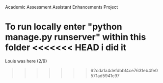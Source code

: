 Academic Assessment Assistant Enhancements Project

To run locally enter "python manage.py runserver" within this folder
<<<<<<< HEAD
i did it
=======

Louis was here (2/9)
>>>>>>> 62cda1a4defdbbf4ce7631eb4fe0571ad5941c97
